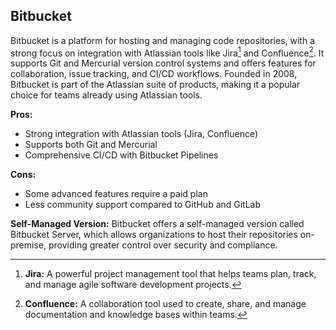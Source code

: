 ## Bitbucket

Bitbucket is a platform for hosting and managing code repositories, with a strong focus on integration with Atlassian tools like Jira[^sn1] and Confluence[^sn2]. It supports Git and Mercurial version control systems and offers features for collaboration, issue tracking, and CI/CD workflows. Founded in 2008, Bitbucket is part of the Atlassian suite of products, making it a popular choice for teams already using Atlassian tools.

**Pros:**
- Strong integration with Atlassian tools (Jira, Confluence)
- Supports both Git and Mercurial
- Comprehensive CI/CD with Bitbucket Pipelines

**Cons:**
- Some advanced features require a paid plan
- Less community support compared to GitHub and GitLab

**Self-Managed Version:**
Bitbucket offers a self-managed version called Bitbucket Server, which allows organizations to host their repositories on-premise, providing greater control over security and compliance.

[^sn1]: **Jira:** A powerful project management tool that helps teams plan, track, and manage agile software development projects.
[^sn2]: **Confluence:** A collaboration tool used to create, share, and manage documentation and knowledge bases within teams.

